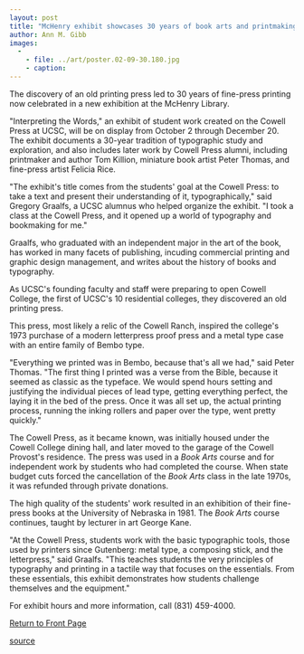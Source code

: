 ```yaml
---
layout: post
title: "McHenry exhibit showcases 30 years of book arts and printmaking"
author: Ann M. Gibb
images:
  -
    - file: ../art/poster.02-09-30.180.jpg
    - caption: 
---
```


The discovery of an old printing press led to 30 years of fine-press printing now celebrated in a new exhibition at the McHenry Library.  

"Interpreting the Words," an exhibit of student work created on the Cowell Press at UCSC, will be on display from October 2 through December 20. The exhibit documents a 30-year tradition of typographic study and exploration, and also includes later work by Cowell Press alumni, including printmaker and author Tom Killion, miniature book artist Peter Thomas, and fine-press artist Felicia Rice.

"The exhibit's title comes from the students' goal at the Cowell Press: to take a text and present their understanding of it, typographically," said Gregory Graalfs, a UCSC alumnus who helped organize the exhibit. "I took a class at the Cowell Press, and it opened up a world of typography and bookmaking for me."

Graalfs, who graduated with an independent major in the art of the book, has worked in many facets of publishing, incuding commercial printing and graphic design management, and writes about the history of books and typography.

As UCSC's founding faculty and staff were preparing to open Cowell College, the first of UCSC's 10 residential colleges, they discovered an old printing press.

This press, most likely a relic of the Cowell Ranch, inspired the college's 1973 purchase of a modern letterpress proof press and a metal type case with an entire family of Bembo type.

"Everything we printed was in Bembo, because that's all we had," said Peter Thomas. "The first thing I printed was a verse from the Bible, because it seemed as classic as the typeface. We would spend hours setting and justifying the individual pieces of lead type, getting everything perfect, the laying it in the bed of the press. Once it was all set up, the actual printing process, running the inking rollers and paper over the type, went pretty quickly."

The Cowell Press, as it became known, was initially housed under the Cowell College dining hall, and later moved to the garage of the Cowell Provost's residence. The press was used in a _Book Arts_ course and for independent work by students who had completed the course. When state budget cuts forced the cancellation of the _Book Arts_ class in the late 1970s, it was refunded through private donations.

The high quality of the students' work resulted in an exhibition of their fine-press books at the University of Nebraska in 1981. The _Book Arts_ course continues, taught by lecturer in art George Kane.

"At the Cowell Press, students work with the basic typographic tools, those used by printers since Gutenberg: metal type, a composing stick, and the letterpress," said Graalfs. "This teaches students the very principles of typography and printing in a tactile way that focuses on the essentials. From these essentials, this exhibit demonstrates how students challenge themselves and the equipment."

For exhibit hours and more information, call (831) 459-4000.  
  

[Return to Front Page][1]

[1]: http://currents.ucsc.edu/

[source](http://www1.ucsc.edu/currents/02-03/09-30/press.html "Permalink to press")
